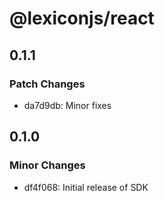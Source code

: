 # @lexiconjs/react

## 0.1.1

### Patch Changes

- da7d9db: Minor fixes

## 0.1.0

### Minor Changes

- df4f068: Initial release of SDK

